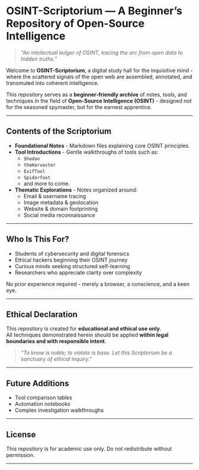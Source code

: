 # OSINT-Scriptorium — A Beginner’s Repository of Open-Source Intelligence

> *“An intellectual ledger of OSINT, tracing the arc from open data to hidden truths.”*

Welcome to **OSINT-Scriptorium**, a digital study hall for the inquisitive mind - where the scattered signals of the open web are assembled, annotated, and transmuted into coherent intelligence.

This repository serves as a **beginner-friendly archive** of notes, tools, and techniques in the field of **Open-Source Intelligence (OSINT)** - designed not for the seasoned spymaster, but for the earnest apprentice.

---

## Contents of the Scriptorium

- **Foundational Notes** - Markdown files explaining core OSINT principles.
- **Tool Introductions** - Gentle walkthroughs of tools such as:
  - `Shodan`
  - `theHarvester`
  - `ExifTool`
  - `Spiderfoot`
  - and more to come.
- **Thematic Explorations** - Notes organized around:
  - Email & username tracing  
  - Image metadata & geolocation  
  - Website & domain footprinting  
  - Social media reconnaissance

---

## Who Is This For?

- Students of cybersecurity and digital forensics  
- Ethical hackers beginning their OSINT journey  
- Curious minds seeking structured self-learning  
- Researchers who appreciate clarity over complexity

No prior experience required - merely a browser, a conscience, and a keen eye.

---


## Ethical Declaration

This repository is created for **educational and ethical use only**.  
All techniques demonstrated herein should be applied **within legal boundaries and with responsible intent**.

> *“To know is noble; to violate is base. Let this Scriptorium be a sanctuary of ethical inquiry.”*

---

## Future Additions

- Tool comparison tables  
- Automation notebooks  
- Complex investigation walkthroughs  

---

## License

This repository is for academic use only. Do not redistribute without permission.

---


